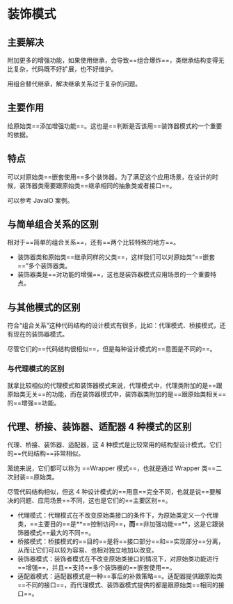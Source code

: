 # 装饰模式

## 主要解决

附加更多的增强功能，如果使用继承，会导致==组合爆炸==，类继承结构变得无比复杂，代码既不好扩展，也不好维护。

用组合替代继承，解决继承关系过于复杂的问题。

## 主要作用

给原始类==添加增强功能==。这也是==判断是否该用==装饰器模式的一个重要的依据。

## 特点

可以对原始类==嵌套使用==多个装饰器。为了满足这个应用场景，在设计的时候，装饰器类需要跟原始类==继承相同的抽象类或者接口==。

可以参考 JavaIO 案例。

## 与简单组合关系的区别

相对于==简单的组合关系==，还有==两个比较特殊的地方==。

- 装饰器类和原始类==继承同样的父类==，这样我们可以对原始类“==嵌套==”多个装饰器类。
- 装饰器类是==对功能的增强==，这也是装饰器模式应用场景的一个重要特点。

## 与其他模式的区别

符合“组合关系”这种代码结构的设计模式有很多，比如：代理模式、桥接模式，还有现在的装饰器模式。

尽管它们的==代码结构很相似==，但是每种设计模式的==意图是不同的==。

### 与代理模式的区别

就拿比较相似的代理模式和装饰器模式来说，代理模式中，代理类附加的是==跟原始类无关==的功能，而在装饰器模式中，装饰器类附加的是==跟原始类相关==的==增强==功能。



## 代理、桥接、装饰器、适配器 4 种模式的区别

代理、桥接、装饰器、适配器，这 4 种模式是比较常用的结构型设计模式。它们的==代码结构==非常相似。

笼统来说，它们都可以称为 ==Wrapper 模式==，也就是通过 Wrapper 类==二次封装==原始类。

尽管代码结构相似，但这 4 种设计模式的==用意==完全不同，也就是说==要解决的问题、应用场景==不同，这也是它们的==主要区别==。

- 代理模式：代理模式在不改变原始类接口的条件下，为原始类定义一个代理类，==主要目的==是**==控制访问==**，而**==非加强功能==**，这是它跟装饰器模式==最大的不同==。
- 桥接模式：桥接模式的==目的==是将==接口部分==和==实现部分==分离，从而让它们可以较为容易、也相对独立地加以改变。
- 装饰器模式：装饰者模式在不改变原始类接口的情况下，对原始类功能进行==增强==，并且==支持==多个装饰器的==嵌套使用==。
- 适配器模式：适配器模式是一种==事后的补救策略==。适配器提供跟原始类==不同的接口==，而代理模式、装饰器模式提供的都是跟原始类==相同的接口==。

